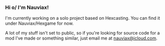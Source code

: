 ### Hi o/ I'm Nauviax!


I'm currently working on a solo project based on Hexcasting. You can find it under Nauviax/Hexgame for now.

A lot of my stuff isn't set to public, so if you're looking for source code for a mod I've made or something similar, just email me at nauviax@icloud.com.
